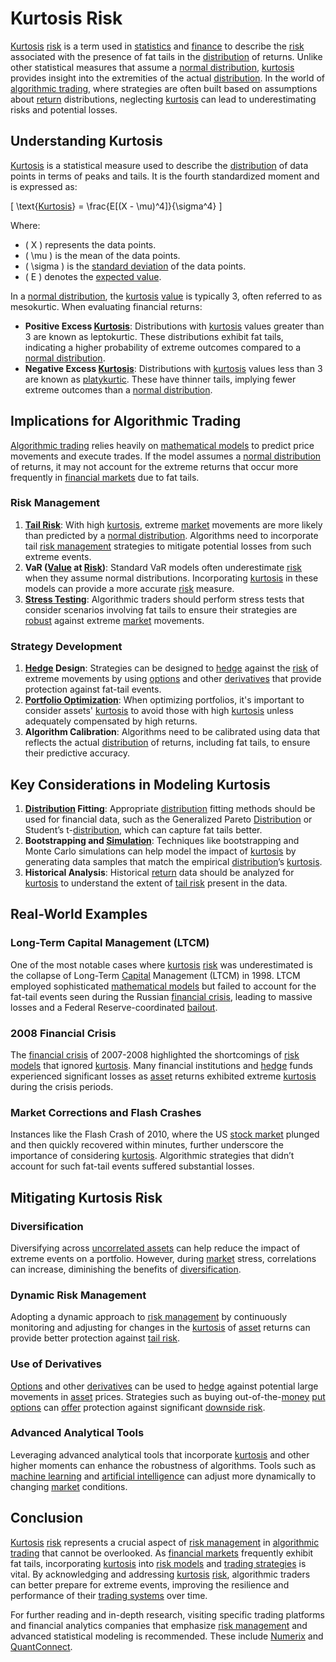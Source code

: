# Kurtosis Risk

[Kurtosis](../k/kurtosis.md) [risk](../r/risk.md) is a term used in [statistics](../s/statistics.md) and [finance](../f/finance.md) to describe the [risk](../r/risk.md) associated with the presence of fat tails in the [distribution](../d/distribution.md) of returns. Unlike other statistical measures that assume a [normal distribution](../n/normal_distribution_in_trading.md), [kurtosis](../k/kurtosis.md) provides insight into the extremities of the actual [distribution](../d/distribution.md). In the world of [algorithmic trading](../a/algorithmic_trading.md), where strategies are often built based on assumptions about [return](../r/return.md) distributions, neglecting [kurtosis](../k/kurtosis.md) can lead to underestimating risks and potential losses.

## Understanding Kurtosis

[Kurtosis](../k/kurtosis.md) is a statistical measure used to describe the [distribution](../d/distribution.md) of data points in terms of peaks and tails. It is the fourth standardized moment and is expressed as:

\[ \text{[Kurtosis](../k/kurtosis.md)} = \frac{E[(X - \mu)^4]}{\sigma^4} \]

Where:
- \( X \) represents the data points.
- \( \mu \) is the mean of the data points.
- \( \sigma \) is the [standard deviation](../s/standard_deviation.md) of the data points.
- \( E \) denotes the [expected value](../e/expected_value.md).

In a [normal distribution](../n/normal_distribution_in_trading.md), the [kurtosis](../k/kurtosis.md) [value](../v/value.md) is typically 3, often referred to as mesokurtic. When evaluating financial returns:

- **Positive Excess [Kurtosis](../k/kurtosis.md)**: Distributions with [kurtosis](../k/kurtosis.md) values greater than 3 are known as leptokurtic. These distributions exhibit fat tails, indicating a higher probability of extreme outcomes compared to a [normal distribution](../n/normal_distribution_in_trading.md).
- **Negative Excess [Kurtosis](../k/kurtosis.md)**: Distributions with [kurtosis](../k/kurtosis.md) values less than 3 are known as [platykurtic](../p/platykurtic.md). These have thinner tails, implying fewer extreme outcomes than a [normal distribution](../n/normal_distribution_in_trading.md).

## Implications for Algorithmic Trading

[Algorithmic trading](../a/algorithmic_trading.md) relies heavily on [mathematical models](../m/mathematical_models_in_trading.md) to predict price movements and execute trades. If the model assumes a [normal distribution](../n/normal_distribution_in_trading.md) of returns, it may not account for the extreme returns that occur more frequently in [financial markets](../f/financial_market.md) due to fat tails.

### Risk Management

1. **[Tail Risk](../t/tail_risk.md)**: With high [kurtosis](../k/kurtosis.md), extreme [market](../m/market.md) movements are more likely than predicted by a [normal distribution](../n/normal_distribution_in_trading.md). Algorithms need to incorporate tail [risk management](../r/risk_management.md) strategies to mitigate potential losses from such extreme events.
2. **VaR ([Value](../v/value.md) at [Risk](../r/risk.md))**: Standard VaR models often underestimate [risk](../r/risk.md) when they assume normal distributions. Incorporating [kurtosis](../k/kurtosis.md) in these models can provide a more accurate [risk](../r/risk.md) measure.
3. **[Stress Testing](../s/stress_testing_in_trading.md)**: Algorithmic traders should perform stress tests that consider scenarios involving fat tails to ensure their strategies are [robust](../r/robust.md) against extreme [market](../m/market.md) movements.

### Strategy Development

1. **[Hedge](../h/hedge.md) Design**: Strategies can be designed to [hedge](../h/hedge.md) against the [risk](../r/risk.md) of extreme movements by using [options](../o/options.md) and other [derivatives](../d/derivatives.md) that provide protection against fat-tail events.
2. **[Portfolio Optimization](../p/portfolio_optimization.md)**: When optimizing portfolios, it's important to consider assets' [kurtosis](../k/kurtosis.md) to avoid those with high [kurtosis](../k/kurtosis.md) unless adequately compensated by high returns.
3. **Algorithm Calibration**: Algorithms need to be calibrated using data that reflects the actual [distribution](../d/distribution.md) of returns, including fat tails, to ensure their predictive accuracy.

## Key Considerations in Modeling Kurtosis

1. **[Distribution](../d/distribution.md) Fitting**: Appropriate [distribution](../d/distribution.md) fitting methods should be used for financial data, such as the Generalized Pareto [Distribution](../d/distribution.md) or Student’s t-[distribution](../d/distribution.md), which can capture fat tails better.
2. **Bootstrapping and [Simulation](../s/simulation_in_trading.md)**: Techniques like bootstrapping and Monte Carlo simulations can help model the impact of [kurtosis](../k/kurtosis.md) by generating data samples that match the empirical [distribution](../d/distribution.md)’s [kurtosis](../k/kurtosis.md).
3. **Historical Analysis**: Historical [return](../r/return.md) data should be analyzed for [kurtosis](../k/kurtosis.md) to understand the extent of [tail risk](../t/tail_risk.md) present in the data.

## Real-World Examples

### Long-Term Capital Management (LTCM)

One of the most notable cases where [kurtosis](../k/kurtosis.md) [risk](../r/risk.md) was underestimated is the collapse of Long-Term [Capital](../c/capital.md) Management (LTCM) in 1998. LTCM employed sophisticated [mathematical models](../m/mathematical_models_in_trading.md) but failed to account for the fat-tail events seen during the Russian [financial crisis](../f/financial_crisis.md), leading to massive losses and a Federal Reserve-coordinated [bailout](../b/bailout.md).

### 2008 Financial Crisis

The [financial crisis](../f/financial_crisis.md) of 2007-2008 highlighted the shortcomings of [risk models](../r/risk_models_in_trading.md) that ignored [kurtosis](../k/kurtosis.md). Many financial institutions and [hedge](../h/hedge.md) funds experienced significant losses as [asset](../a/asset.md) returns exhibited extreme [kurtosis](../k/kurtosis.md) during the crisis periods.

### Market Corrections and Flash Crashes

Instances like the Flash Crash of 2010, where the US [stock market](../s/stock_market.md) plunged and then quickly recovered within minutes, further underscore the importance of considering [kurtosis](../k/kurtosis.md). Algorithmic strategies that didn’t account for such fat-tail events suffered substantial losses.

## Mitigating Kurtosis Risk

### Diversification

Diversifying across [uncorrelated assets](../u/uncorrelated_assets.md) can help reduce the impact of extreme events on a portfolio. However, during [market](../m/market.md) stress, correlations can increase, diminishing the benefits of [diversification](../d/diversification.md).

### Dynamic Risk Management

Adopting a dynamic approach to [risk management](../r/risk_management.md) by continuously monitoring and adjusting for changes in the [kurtosis](../k/kurtosis.md) of [asset](../a/asset.md) returns can provide better protection against [tail risk](../t/tail_risk.md).

### Use of Derivatives

[Options](../o/options.md) and other [derivatives](../d/derivatives.md) can be used to [hedge](../h/hedge.md) against potential large movements in [asset](../a/asset.md) prices. Strategies such as buying out-of-the-[money](../m/money.md) [put options](../p/put_options.md) can [offer](../o/offer.md) protection against significant [downside risk](../d/downside_risk.md).

### Advanced Analytical Tools

Leveraging advanced analytical tools that incorporate [kurtosis](../k/kurtosis.md) and other higher moments can enhance the robustness of algorithms. Tools such as [machine learning](../m/machine_learning.md) and [artificial intelligence](../a/artificial_intelligence_in_trading.md) can adjust more dynamically to changing [market](../m/market.md) conditions.

## Conclusion

[Kurtosis](../k/kurtosis.md) [risk](../r/risk.md) represents a crucial aspect of [risk management](../r/risk_management.md) in [algorithmic trading](../a/algorithmic_trading.md) that cannot be overlooked. As [financial markets](../f/financial_market.md) frequently exhibit fat tails, incorporating [kurtosis](../k/kurtosis.md) into [risk models](../r/risk_models_in_trading.md) and [trading strategies](../t/trading_strategies.md) is vital. By acknowledging and addressing [kurtosis](../k/kurtosis.md) [risk](../r/risk.md), algorithmic traders can better prepare for extreme events, improving the resilience and performance of their [trading systems](../t/trading_systems.md) over time.

For further reading and in-depth research, visiting specific trading platforms and financial analytics companies that emphasize [risk management](../r/risk_management.md) and advanced statistical modeling is recommended. These include [Numerix](https://www.numerix.com) and [QuantConnect](https://www.quantconnect.com).

